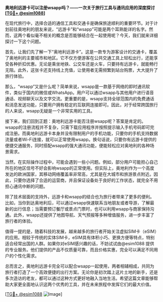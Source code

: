 **奥地利远游卡可以注册wsapp吗？——一次关于旅行工具与通讯应用的深度探讨[[TG💪+ @esim1088](https://t.me/s/esim1088)]**

在现代旅行中，选择合适的通信工具和交通卡是确保旅途顺利的重要环节。对于计划前往奥地利的朋友来说，“远游卡”和“wsapp”可能是两个耳熟能详的名字。然而，这两个看似毫不相关的概念是否能够结合在一起使用呢？今天，我们就来详细探讨一下这个问题。

首先，让我们先了解一下“奥地利远游卡”。这是一款专为游客设计的交通卡，覆盖了奥地利的主要城市和地区。它不仅方便游客在公共交通工具上轻松出行，还能享受各种折扣优惠。无论是乘坐地铁、公交车还是火车，只要持有远游卡，就能畅行无阻。此外，这张卡还支持线上充值，让使用者无需频繁到站台购票，大大提升了旅行体验。

那么，“wsapp”又是什么呢？简单来说，wsapp是一款基于网络的即时通讯软件，类似于国内的微信或WhatsApp。用户可以通过wsapp与其他用户进行语音通话、视频聊天以及文字交流。更重要的是，wsapp支持全球范围内的免费通话和消息发送功能，只要用户拥有稳定的互联网连接即可。因此，对于经常跨国旅行的人来说，wsapp无疑是一个非常实用的工具。

接下来，我们回到正题：奥地利远游卡能否注册wsapp呢？答案是肯定的。wsapp的注册流程并不复杂，只需下载应用程序并按照提示输入手机号码即可完成注册。而奥地利远游卡本身并没有限制用户的手机功能，只要你的手机支持数据流量或者Wi-Fi连接，就可以正常使用wsapp。换句话说，只要你有远游卡提供的便捷交通服务，同时搭配wsapp的强大通讯功能，便能轻松应对奥地利的各种场景需求。

当然，在实际操作过程中，可能会遇到一些小问题。例如，部分用户可能担心自己所在的地区信号不好会影响wsapp的正常使用。但实际上，奥地利作为一个高度发达的欧洲国家，其移动网络覆盖率非常高，尤其是在大城市和旅游景点附近。因此，只要你选择了合适的运营商，并且保证设备处于良好的工作状态，就完全不用担心通讯中断的问题。

除了技术层面的支持外，远游卡和wsapp的结合也为旅行者带来了更多的便利。比如，当你到达奥地利后，可以通过wsapp快速联系当地朋友或者导游，了解最新的出行信息；当需要预订餐厅或景点门票时，也可以利用wsapp与商家保持沟通。此外，wsapp还提供了地图导航、天气预报等多种增值服务，进一步丰富了旅行者的体验。

值得一提的是，随着科技的发展，越来越多的旅行者开始关注虚拟SIM卡（eSIM）的应用。相较于传统的实体SIM卡，eSIM具有体积小巧、更换方便等特点，特别适合经常出国的人群。如果你对eSIM感兴趣的话，不妨试试由@esim1088 提供的专业服务。他们提供的产品不仅质量可靠，而且价格实惠，完全可以满足不同用户的个性化需求。

总而言之，奥地利远游卡完全可以配合wsapp一起使用，两者相辅相成，共同为旅行者打造了一个高效便捷的出行方案。无论你是初次踏上这片土地的新手，还是多次造访的老友，都可以通过这种方式更好地融入当地生活。希望这篇文章能够帮助大家更全面地认识这两个优秀的工具，并在未来旅程中发挥它们的最大价值。

[[TG💪+ @esim1088](https://t.me/s/esim1088) ![Image](https://i.postimg.cc/4NQfJmqS/Snipaste-2025-05-13-00-14-12.png)]